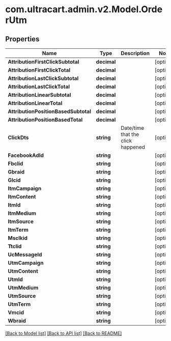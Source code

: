 
# com.ultracart.admin.v2.Model.OrderUtm

## Properties

Name | Type | Description | Notes
------------ | ------------- | ------------- | -------------
**AttributionFirstClickSubtotal** | **decimal** |  | [optional] 
**AttributionFirstClickTotal** | **decimal** |  | [optional] 
**AttributionLastClickSubtotal** | **decimal** |  | [optional] 
**AttributionLastClickTotal** | **decimal** |  | [optional] 
**AttributionLinearSubtotal** | **decimal** |  | [optional] 
**AttributionLinearTotal** | **decimal** |  | [optional] 
**AttributionPositionBasedSubtotal** | **decimal** |  | [optional] 
**AttributionPositionBasedTotal** | **decimal** |  | [optional] 
**ClickDts** | **string** | Date/time that the click happened | [optional] 
**FacebookAdId** | **string** |  | [optional] 
**Fbclid** | **string** |  | [optional] 
**Gbraid** | **string** |  | [optional] 
**Glcid** | **string** |  | [optional] 
**ItmCampaign** | **string** |  | [optional] 
**ItmContent** | **string** |  | [optional] 
**ItmId** | **string** |  | [optional] 
**ItmMedium** | **string** |  | [optional] 
**ItmSource** | **string** |  | [optional] 
**ItmTerm** | **string** |  | [optional] 
**Msclkid** | **string** |  | [optional] 
**Ttclid** | **string** |  | [optional] 
**UcMessageId** | **string** |  | [optional] 
**UtmCampaign** | **string** |  | [optional] 
**UtmContent** | **string** |  | [optional] 
**UtmId** | **string** |  | [optional] 
**UtmMedium** | **string** |  | [optional] 
**UtmSource** | **string** |  | [optional] 
**UtmTerm** | **string** |  | [optional] 
**Vmcid** | **string** |  | [optional] 
**Wbraid** | **string** |  | [optional] 

[[Back to Model list]](../README.md#documentation-for-models)
[[Back to API list]](../README.md#documentation-for-api-endpoints)
[[Back to README]](../README.md)

